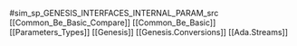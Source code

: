 #sim_sp_GENESIS_INTERFACES_INTERNAL_PARAM_src
[[Common_Be_Basic_Compare]]
[[Common_Be_Basic]]
[[Parameters_Types]]
[[Genesis]]
[[Genesis.Conversions]]
[[Ada.Streams]]
